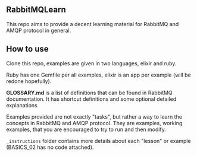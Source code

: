 ## RabbitMQLearn

This repo aims to provide a decent learning material for RabbitMQ and AMQP protocol in general.

## How to use

Clone this repo, examples are given in two languages, elixir and ruby.

Ruby has one Gemfile per all examples, elixir is an app per example (will be redone hopefully).

**GLOSSARY.md** is a list of definitions that can be found in RabbitMQ documentation. It has shortcut definitions and some optional detailed explanations

Examples provided are not exactly "tasks", but rather a way to learn the concepts in RabbitMQ and AMQP protocol. They are examples, working examples, that you are encouraged to try to run and then modify.

`_instructions` folder contains more details about each "lesson" or example (BASICS_02 has no code attached).
